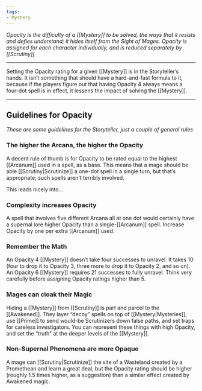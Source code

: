 ```yaml
---
tags:
- Mystery
---
```


_Opacity is the difficulty of a [[Mystery]] to be solved, the ways that it resists and  defies understand; it hides itself from the Sight of Mages. Opacity is assigned for each character individually, and is reduced separately by [[Scrutiny]]_

---

Setting the Opacity rating for a given [[Mystery]] is in the Storyteller’s hands. It isn’t something that should have a hard-and-fast formula to it, because if the players figure out that having Opacity 4 always means a four-dot spell is in effect, it lessens the impact of solving the [[Mystery]].

---

## Guidelines for Opacity

_These are some guidelines for the Storyteller, just a couple of general rules_

### The higher the Arcana, the higher the Opacity

A decent rule of thumb is for Opacity to be rated equal to the highest [[Arcanum]] used in a spell, as a base. This means that a mage should be able [[Scrutiny|Scrutinize]] a one-dot spell in a single turn, but that’s appropriate; such spells aren’t terribly involved.

This leads nicely into...

### Complexity increases Opacity

A spell that involves five different Arcana all at one dot would certainly have a supernal lore higher Opacity than a single-[[Arcanum]] spell. Increase Opacity by one per extra [[Arcanum]] used.

### Remember the Math

An Opacity 4 [[Mystery]] doesn’t take four successes to unravel. It takes 10 (four to drop it to Opacity 3, three more to drop it to Opacity 2, and so on). An Opacity 6 [[Mystery]] requires 21 successes to fully unravel. Think very carefully before assigning Opacity ratings higher than 5.

### Mages can cloak their Magic

Hiding a [[Mystery]] from [[Scrutiny]] is part and parcel to the [[Awakened]]. They layer “decoy” spells on top of [[Mystery|Mysteries]], use [[Prime]] to send would-be Scrutinizers down false paths, and set traps for careless investigators. You can represent these things with high Opacity, and set the “truth” at the deeper levels of the [[Mystery]].

### Non-Supernal Phenomena are more Opaque

A mage can [[Scrutiny|Scrutinize]] the site of a Wasteland created by a Promethean and learn a great deal, but the Opacity rating should be higher (roughly 1.5 times higher, as a suggestion) than a similar effect created by Awakened magic.

